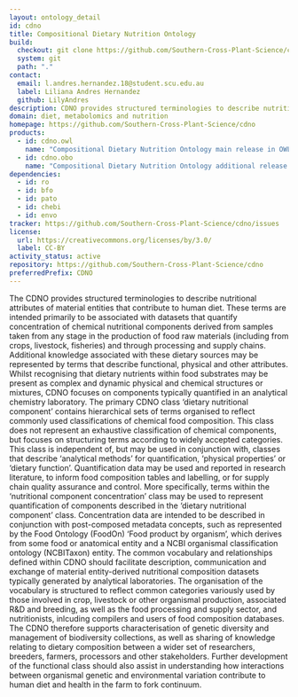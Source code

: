 ```yaml
---
layout: ontology_detail
id: cdno
title: Compositional Dietary Nutrition Ontology
build:
  checkout: git clone https://github.com/Southern-Cross-Plant-Science/cdno.git
  system: git
  path: "."
contact:
  email: l.andres.hernandez.18@student.scu.edu.au
  label: Liliana Andres Hernandez
  github: LilyAndres
description: CDNO provides structured terminologies to describe nutritional attributes of material entities that contribute to human diet.
domain: diet, metabolomics and nutrition
homepage: https://github.com/Southern-Cross-Plant-Science/cdno
products:
  - id: cdno.owl
    name: "Compositional Dietary Nutrition Ontology main release in OWL format"
  - id: cdno.obo
    name: "Compositional Dietary Nutrition Ontology additional release in OBO format"
dependencies:
  - id: ro
  - id: bfo
  - id: pato
  - id: chebi
  - id: envo
tracker: https://github.com/Southern-Cross-Plant-Science/cdno/issues
license:
  url: https://creativecommons.org/licenses/by/3.0/
  label: CC-BY
activity_status: active
repository: https://github.com/Southern-Cross-Plant-Science/cdno
preferredPrefix: CDNO
---
```


The CDNO provides structured terminologies to describe nutritional attributes of material entities that contribute to human diet. These terms are intended primarily to be associated with datasets that quantify concentration of chemical nutritional components derived from samples taken from any stage in the production of food raw materials (including from crops, livestock, fisheries) and through processing and supply chains. Additional knowledge associated with these dietary sources may be represented by terms that describe functional, physical and other attributes. 
Whilst recognising that dietary nutrients within food substrates may be present as complex and dynamic physical and chemical structures or mixtures, CDNO focuses on components typically quantified in an analytical chemistry laboratory. The primary CDNO class ‘dietary nutritional component’ contains hierarchical sets of terms organised to reflect commonly used classifications of chemical food composition. This class does not represent an exhaustive classification of chemical components, but focuses on structuring terms according to widely accepted categories. This class is independent of, but may be used in conjunction with, classes that describe ‘analytical methods’ for quantification, ‘physical properties’ or ‘dietary function’. Quantification data may be used and reported in research literature, to inform food composition tables and labelling, or for supply chain quality assurance and control. 
More specifically, terms within the ‘nutritional component concentration’ class may be used to represent quantification of components described in the ‘dietary nutritional component’ class. Concentration data are intended to be described in conjunction with post-composed metadata concepts, such as represented by the Food Ontology (FoodOn) ‘Food product by organism’, which derives from some food or anatomical entity and a NCBI organismal classification ontology (NCBITaxon) entity. 
The common vocabulary and relationships defined within CDNO should facilitate description, communication and exchange of material entity-derived nutritional composition datasets typically generated by analytical laboratories. The organisation of the vocabulary is structured to reflect common categories variously used by those involved in crop, livestock or other organismal production, associated R&D and breeding, as well as the food processing and supply sector, and nutritionists, inlcuding compilers and users of food composition databases. The CDNO therefore supports characterisation of genetic diversity and management of biodiversity collections, as well as sharing of knowledge relating to dietary composition between a wider set of researchers, breeders, farmers, processors and other stakeholders. Further development of the functional class should also assist in understanding how interactions between organismal genetic and environmental variation contribute to human diet and health in the farm to fork continuum.
